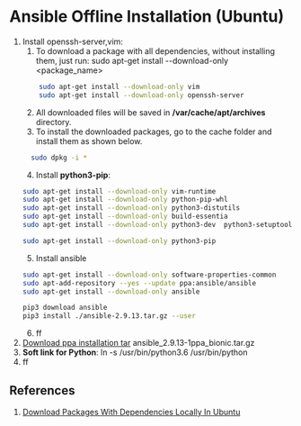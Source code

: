 # Ansible Offline Installation (Ubuntu)

1. Install openssh-server,vim:
   1. To download a package with all dependencies, without installing them, just run:  sudo apt-get install --download-only <package_name>
   ```bash
       sudo apt-get install --download-only vim
       sudo apt-get install --download-only openssh-server
   ```
   2. All downloaded files will be saved in **/var/cache/apt/archives** directory.
   3. To install the downloaded packages, go to the cache folder and install them as shown below.
   ```bash
     sudo dpkg -i *
   ```
   4. Install **python3-pip**:
   ```bash
   sudo apt-get install --download-only vim-runtime
   sudo apt-get install --download-only python-pip-whl
   sudo apt-get install --download-only python3-distutils
   sudo apt-get install --download-only build-essentia
   sudo apt-get install --download-only python3-dev  python3-setuptools  python3-wheel

   sudo apt-get install --download-only python3-pip
   ```
   5. Install ansible
   ```bash
   sudo apt-get install --download-only software-properties-common
   sudo apt-add-repository --yes --update ppa:ansible/ansible
   sudo apt-get install --download-only ansible

   pip3 download ansible
   pip3 install ./ansible-2.9.13.tar.gz --user
   ```
   6. ff
2. [Download ppa installation tar](https://launchpad.net/~ansible/+archive/ubuntu/ansible/+packages?field.name_filter=&field.status_filter=&field.series_filter=)  ansible_2.9.13-1ppa_bionic.tar.gz
3. **Soft link for Python**: ln -s /usr/bin/python3.6 /usr/bin/python
4. ff


## References
1. [Download Packages With Dependencies Locally In Ubuntu](https://ostechnix.com/download-packages-dependencies-locally-ubuntu/)